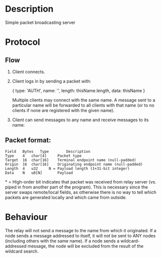 # Description

Simple packet broadcasting server

# Protocol

## Flow

1. Client connects.

2. Client logs in by sending a packet with:

	{ type: 'AUTH', name: '', length: thisName.length, data: thisName }

   Multiple clients may connect with the same name.  A message sent to a particular name will be forwarded to all clients with that name (or to no clients if none are registered with the given name).

3. Client can send messages to any name and receive messages to its name:

## Packet format:

	Field	Bytes	Type		Description
	Type	4	char[4]		Packet type
	Target	16	char[16]	Terminal endpoint name (null-padded)
	Origin	16	char[16]	Originating endpoint name (null-padded)
	Length	4	u32		N = Payload length (1+31-bit integer)
	Data	N	u8[N]		Payload

\* = High-order bit indicates that packet was received from relay server (vs. piped in from another part of the program).
This is necessary since the server swaps remote/local fields, as otherwise there is no way to tell which packets are generated locally and which came from outside.

# Behaviour

The relay will not send a message to the name from which it originated.
If a node sends a message addressed to itself, it will not be sent to ANY nodes (including others with the same name).
If a node sends a wildcard-addressed message, the node will be excluded from the result of the wildcard search.
